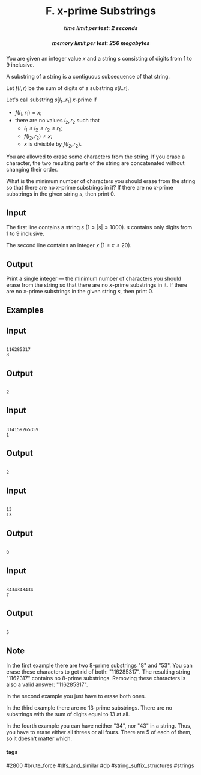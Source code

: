 <h1 style='text-align: center;'> F. x-prime Substrings</h1>

<h5 style='text-align: center;'>time limit per test: 2 seconds</h5>
<h5 style='text-align: center;'>memory limit per test: 256 megabytes</h5>

You are given an integer value $x$ and a string $s$ consisting of digits from $1$ to $9$ inclusive.

A substring of a string is a contiguous subsequence of that string.

Let $f(l, r)$ be the sum of digits of a substring $s[l..r]$.

Let's call substring $s[l_1..r_1]$ $x$-prime if 

* $f(l_1, r_1) = x$;
* there are no values $l_2, r_2$ such that
	+ $l_1 \le l_2 \le r_2 \le r_1$;
	+ $f(l_2, r_2) \neq x$;
	+ $x$ is divisible by $f(l_2, r_2)$.

You are allowed to erase some characters from the string. If you erase a character, the two resulting parts of the string are concatenated without changing their order.

What is the minimum number of characters you should erase from the string so that there are no $x$-prime substrings in it? If there are no $x$-prime substrings in the given string $s$, then print $0$.

## Input

The first line contains a string $s$ ($1 \le |s| \le 1000$). $s$ contains only digits from $1$ to $9$ inclusive.

The second line contains an integer $x$ ($1 \le x \le 20$).

## Output

Print a single integer — the minimum number of characters you should erase from the string so that there are no $x$-prime substrings in it. If there are no $x$-prime substrings in the given string $s$, then print $0$.

## Examples

## Input


```

116285317
8

```
## Output


```

2

```
## Input


```

314159265359
1

```
## Output


```

2

```
## Input


```

13
13

```
## Output


```

0

```
## Input


```

3434343434
7

```
## Output


```

5

```
## Note

In the first example there are two $8$-prime substrings "8" and "53". You can erase these characters to get rid of both: "116285317". The resulting string "1162317" contains no $8$-prime substrings. Removing these characters is also a valid answer: "116285317".

In the second example you just have to erase both ones.

In the third example there are no $13$-prime substrings. There are no substrings with the sum of digits equal to $13$ at all.

In the fourth example you can have neither "34", nor "43" in a string. Thus, you have to erase either all threes or all fours. There are $5$ of each of them, so it doesn't matter which.



#### tags 

#2800 #brute_force #dfs_and_similar #dp #string_suffix_structures #strings 